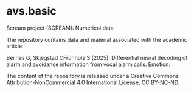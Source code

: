# avs.basic
Scream project (SCREAM): Numerical data

The repository contains data and material associated with the academic article:

Beiines G, Skjegstad CFrühholz S (2025). Differential neural decoding of alarm and avoidance information from vocal alarm calls. Emotion.

The content of the repository is released under a Creative Commons Attribution-NonCommercial 4.0 International License, CC BY-NC-ND. 
